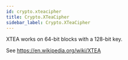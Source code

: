 ```yaml
---
id: crypto.xteacipher
title: Crypto.XTeaCipher
sidebar_label: Crypto.XTeaCipher
---
```



XTEA works on 64-bit blocks with a 128-bit key.

See <https://en.wikipedia.org/wiki/XTEA>


